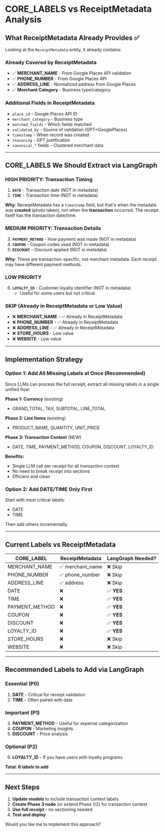 # CORE_LABELS vs ReceiptMetadata Analysis

## What ReceiptMetadata Already Provides ✅

Looking at the `ReceiptMetadata` entity, it already contains:

### Already Covered by ReceiptMetadata
- ✅ **MERCHANT_NAME** - From Google Places API validation
- ✅ **PHONE_NUMBER** - From Google Places API 
- ✅ **ADDRESS_LINE** - Normalized address from Google Places
- ✅ **Merchant Category** - Business type/category

### Additional Fields in ReceiptMetadata
- `place_id` - Google Places API ID
- `merchant_category` - Business type
- `matched_fields` - Which fields matched
- `validated_by` - Source of validation (GPT+GooglePlaces)
- `timestamp` - When record was created
- `reasoning` - GPT justification
- `canonical_*` fields - Clustered merchant data

---

## CORE_LABELS We Should Extract via LangGraph

### HIGH PRIORITY: Transaction Timing
1. **`DATE`** - Transaction date (NOT in metadata)
2. **`TIME`** - Transaction time (NOT in metadata)

**Why**: ReceiptMetadata has a `timestamp` field, but that's when the metadata was **created** (photo taken), not when the **transaction** occurred. The receipt itself has the transaction date/time.

### MEDIUM PRIORITY: Transaction Details
3. **`PAYMENT_METHOD`** - How payment was made (NOT in metadata)
4. **`COUPON`** - Coupon codes used (NOT in metadata)
5. **`DISCOUNT`** - Discount applied (NOT in metadata)

**Why**: These are transaction-specific, not merchant metadata. Each receipt may have different payment methods.

### LOW PRIORITY
6. **`LOYALTY_ID`** - Customer loyalty identifier (NOT in metadata)
   - Useful for some users but not critical

### SKIP (Already in ReceiptMetadata or Low Value)
- ❌ **MERCHANT_NAME** - ✅ Already in ReceiptMetadata
- ❌ **PHONE_NUMBER** - ✅ Already in ReceiptMetadata  
- ❌ **ADDRESS_LINE** - ✅ Already in ReceiptMetadata
- ❌ **STORE_HOURS** - Low value
- ❌ **WEBSITE** - Low value

---

## Implementation Strategy

### Option 1: Add All Missing Labels at Once (Recommended)

Since LLMs can process the full receipt, extract all missing labels in a single unified flow:

**Phase 1: Currency** (existing)
- GRAND_TOTAL, TAX, SUBTOTAL, LINE_TOTAL

**Phase 2: Line Items** (existing)  
- PRODUCT_NAME, QUANTITY, UNIT_PRICE

**Phase 3: Transaction Context** (NEW)
- DATE, TIME, PAYMENT_METHOD, COUPON, DISCOUNT, LOYALTY_ID

**Benefits:**
- Single LLM call per receipt for all transaction context
- No need to break receipt into sections
- Efficient and clean

### Option 2: Add DATE/TIME Only First

Start with most critical labels:
- DATE
- TIME

Then add others incrementally.

---

## Current Labels vs ReceiptMetadata

| CORE_LABEL | ReceiptMetadata | LangGraph Needed? |
|------------|------------------|-------------------|
| MERCHANT_NAME | ✅ merchant_name | ❌ Skip |
| PHONE_NUMBER | ✅ phone_number | ❌ Skip |
| ADDRESS_LINE | ✅ address | ❌ Skip |
| DATE | ❌ | ✅ **YES** |
| TIME | ❌ | ✅ **YES** |
| PAYMENT_METHOD | ❌ | ✅ **YES** |
| COUPON | ❌ | ✅ **YES** |
| DISCOUNT | ❌ | ✅ **YES** |
| LOYALTY_ID | ❌ | ✅ **YES** |
| STORE_HOURS | ❌ | ❌ Skip |
| WEBSITE | ❌ | ❌ Skip |

---

## Recommended Labels to Add via LangGraph

### Essential (P0)
1. **DATE** - Critical for receipt validation
2. **TIME** - Often paired with date

### Important (P1)
3. **PAYMENT_METHOD** - Useful for expense categorization
4. **COUPON** - Marketing insights
5. **DISCOUNT** - Price analysis

### Optional (P2)
6. **LOYALTY_ID** - If you have users with loyalty programs

**Total: 6 labels to add**

---

## Next Steps

1. **Update models** to include transaction context labels
2. **Create Phase 3 node** (or extend Phase 1/2) for transaction context
3. **Use full receipt** - no sectioning needed
4. **Test and deploy**

Would you like me to implement this approach?

